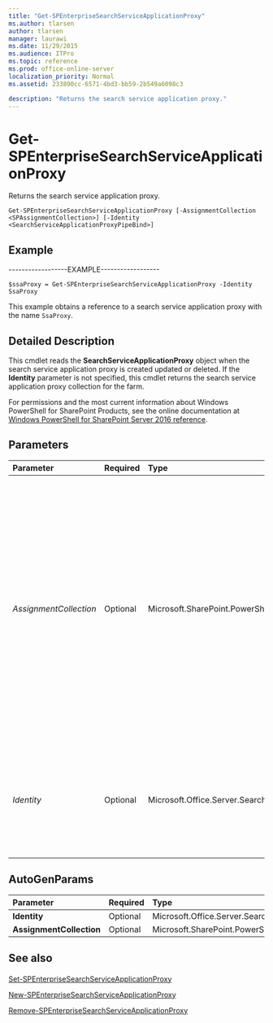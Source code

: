 ```yaml
---
title: "Get-SPEnterpriseSearchServiceApplicationProxy"
ms.author: tlarsen
author: tlarsen
manager: laurawi
ms.date: 11/29/2015
ms.audience: ITPro
ms.topic: reference
ms.prod: office-online-server
localization_priority: Normal
ms.assetid: 233890cc-6571-4bd3-bb59-2b549a6098c3

description: "Returns the search service application proxy."
---
```


# Get-SPEnterpriseSearchServiceApplicationProxy

Returns the search service application proxy.
  
```
Get-SPEnterpriseSearchServiceApplicationProxy [-AssignmentCollection <SPAssignmentCollection>] [-Identity <SearchServiceApplicationProxyPipeBind>]

```

## Example

------------------EXAMPLE------------------
  
```
$ssaProxy = Get-SPEnterpriseSearchServiceApplicationProxy -Identity SsaProxy
```

This example obtains a reference to a search service application proxy with the name  `SsaProxy`.
  
## Detailed Description

This cmdlet reads the **SearchServiceApplicationProxy** object when the search service application proxy is created updated or deleted. If the **Identity** parameter is not specified, this cmdlet returns the search service application proxy collection for the farm. 
  
For permissions and the most current information about Windows PowerShell for SharePoint Products, see the online documentation at [Windows PowerShell for SharePoint Server 2016 reference](https://go.microsoft.com/fwlink/p/?LinkId=671715). 
  
## Parameters

|**Parameter**|**Required**|**Type**|**Description**|
|:-----|:-----|:-----|:-----|
| _AssignmentCollection_ <br/> |Optional  <br/> |Microsoft.SharePoint.PowerShell.SPAssignmentCollection  <br/> |Manages objects for the purpose of proper disposal. Use of objects, such as **SPWeb** or **SPSite**, can use large amounts of memory and use of these objects in Windows PowerShell scripts requires proper memory management. Using the **SPAssignment** object, you can assign objects to a variable and dispose of the objects after they are needed to free up memory. When **SPWeb**, **SPSite**, or **SPSiteAdministration** objects are used, the objects are automatically disposed of if an assignment collection or the **Global** parameter is not used.  <br/> > [!NOTE]> When the **Global** parameter is used, all objects are contained in the global store. If objects are not immediately used, or disposed of by using the **Stop-SPAssignment** command, an out-of-memory scenario can occur.           |
| _Identity_ <br/> |Optional  <br/> |Microsoft.Office.Server.Search.Cmdlet.SearchServiceApplicationProxyPipeBind  <br/> |Specifies the search service application proxy to retrieve.  <br/> The type must be a valid GUID, in the form 12345678-90ab-cdef-1234-567890bcdefgh; a valid name of a search service application proxy (for example, SearchServiceAppProxy1); or an instance of a valid **SearchServiceApplicationProxy** object.  <br/> |
   
## AutoGenParams

|**Parameter**|**Required**|**Type**|**Description**|
|:-----|:-----|:-----|:-----|
|**Identity** <br/> |Optional  <br/> |Microsoft.Office.Server.Search.Cmdlet.SearchServiceApplicationProxyPipeBind  <br/> ||
|**AssignmentCollection** <br/> |Optional  <br/> |Microsoft.SharePoint.PowerShell.SPAssignmentCollection  <br/> ||
   
## See also

#### 

[Set-SPEnterpriseSearchServiceApplicationProxy](set-spenterprisesearchserviceapplicationproxy.md)
  
[New-SPEnterpriseSearchServiceApplicationProxy](new-spenterprisesearchserviceapplicationproxy.md)
  
[Remove-SPEnterpriseSearchServiceApplicationProxy](remove-spenterprisesearchserviceapplicationproxy.md)

